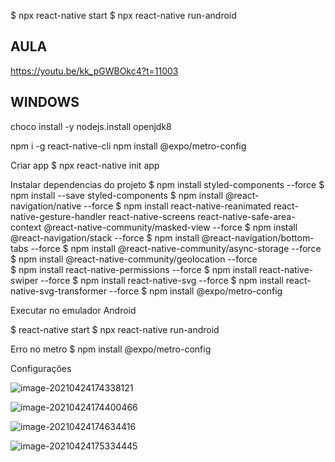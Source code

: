 $ npx react-native start
$ npx react-native run-android

## AULA
https://youtu.be/kk_pGWBOkc4?t=11003

## WINDOWS
choco install -y nodejs.install openjdk8


npm i -g react-native-cli
npm install @expo/metro-config



Criar app
$ npx react-native init app

Instalar dependencias do projeto
$ npm install styled-components --force
$ npm install --save styled-components
$ npm install @react-navigation/native --force
$ npm install react-native-reanimated react-native-gesture-handler react-native-screens react-native-safe-area-context @react-native-community/masked-view --force
$ npm install @react-navigation/stack --force
$ npm install @react-navigation/bottom-tabs --force 
$ npm install @react-native-community/async-storage --force
$ npm install @react-native-community/geolocation --force  
$ npm install react-native-permissions --force
$ npm install react-native-swiper --force
$ npm install react-native-svg --force
$ npm install react-native-svg-transformer --force
$ npm install @expo/metro-config





Executar no emulador Android

$ react-native start
$ npx react-native run-android



Erro no metro
$ npm install @expo/metro-config





Configurações

![image-20210424174338121](C:\Users\jonas\AppData\Roaming\Typora\typora-user-images\image-20210424174338121.png)





![image-20210424174400466](C:\Users\jonas\AppData\Roaming\Typora\typora-user-images\image-20210424174400466.png)



![image-20210424174634416](C:\Users\jonas\AppData\Roaming\Typora\typora-user-images\image-20210424174634416.png)

![image-20210424175334445](C:\Users\jonas\AppData\Roaming\Typora\typora-user-images\image-20210424175334445.png)